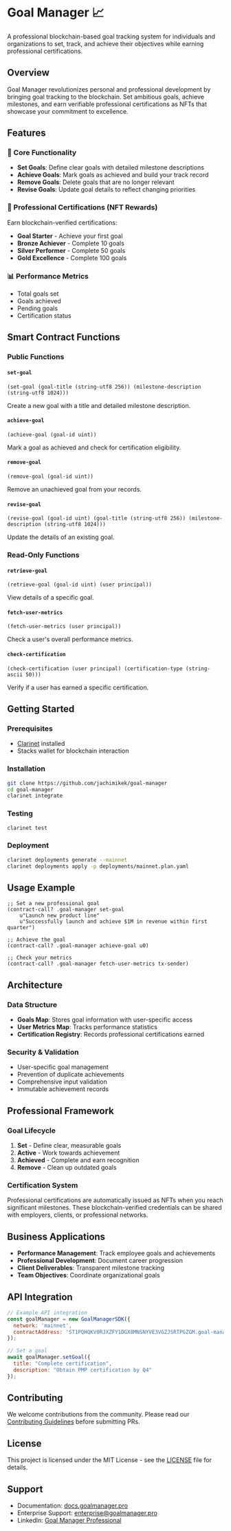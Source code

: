 # Goal Manager 📈

A professional blockchain-based goal tracking system for individuals and organizations to set, track, and achieve their objectives while earning professional certifications.

## Overview

Goal Manager revolutionizes personal and professional development by bringing goal tracking to the blockchain. Set ambitious goals, achieve milestones, and earn verifiable professional certifications as NFTs that showcase your commitment to excellence.

## Features

### 🎯 Core Functionality
- **Set Goals**: Define clear goals with detailed milestone descriptions
- **Achieve Goals**: Mark goals as achieved and build your track record
- **Remove Goals**: Delete goals that are no longer relevant
- **Revise Goals**: Update goal details to reflect changing priorities

### 🏅 Professional Certifications (NFT Rewards)
Earn blockchain-verified certifications:
- **Goal Starter** - Achieve your first goal
- **Bronze Achiever** - Complete 10 goals
- **Silver Performer** - Complete 50 goals
- **Gold Excellence** - Complete 100 goals

### 📊 Performance Metrics
- Total goals set
- Goals achieved
- Pending goals
- Certification status

## Smart Contract Functions

### Public Functions

#### `set-goal`
```clarity
(set-goal (goal-title (string-utf8 256)) (milestone-description (string-utf8 1024)))
```
Create a new goal with a title and detailed milestone description.

#### `achieve-goal`
```clarity
(achieve-goal (goal-id uint))
```
Mark a goal as achieved and check for certification eligibility.

#### `remove-goal`
```clarity
(remove-goal (goal-id uint))
```
Remove an unachieved goal from your records.

#### `revise-goal`
```clarity
(revise-goal (goal-id uint) (goal-title (string-utf8 256)) (milestone-description (string-utf8 1024)))
```
Update the details of an existing goal.

### Read-Only Functions

#### `retrieve-goal`
```clarity
(retrieve-goal (goal-id uint) (user principal))
```
View details of a specific goal.

#### `fetch-user-metrics`
```clarity
(fetch-user-metrics (user principal))
```
Check a user's overall performance metrics.

#### `check-certification`
```clarity
(check-certification (user principal) (certification-type (string-ascii 50)))
```
Verify if a user has earned a specific certification.

## Getting Started

### Prerequisites
- [Clarinet](https://github.com/hirosystems/clarinet) installed
- Stacks wallet for blockchain interaction

### Installation
```bash
git clone https://github.com/jachimikek/goal-manager
cd goal-manager
clarinet integrate
```

### Testing
```bash
clarinet test
```

### Deployment
```bash
clarinet deployments generate --mainnet
clarinet deployments apply -p deployments/mainnet.plan.yaml
```

## Usage Example

```clarity
;; Set a new professional goal
(contract-call? .goal-manager set-goal 
    u"Launch new product line" 
    u"Successfully launch and achieve $1M in revenue within first quarter")

;; Achieve the goal
(contract-call? .goal-manager achieve-goal u0)

;; Check your metrics
(contract-call? .goal-manager fetch-user-metrics tx-sender)
```

## Architecture

### Data Structure
- **Goals Map**: Stores goal information with user-specific access
- **User Metrics Map**: Tracks performance statistics
- **Certification Registry**: Records professional certifications earned

### Security & Validation
- User-specific goal management
- Prevention of duplicate achievements
- Comprehensive input validation
- Immutable achievement records

## Professional Framework

### Goal Lifecycle
1. **Set** - Define clear, measurable goals
2. **Active** - Work towards achievement
3. **Achieved** - Complete and earn recognition
4. **Remove** - Clean up outdated goals

### Certification System
Professional certifications are automatically issued as NFTs when you reach significant milestones. These blockchain-verified credentials can be shared with employers, clients, or professional networks.

## Business Applications

- **Performance Management**: Track employee goals and achievements
- **Professional Development**: Document career progression
- **Client Deliverables**: Transparent milestone tracking
- **Team Objectives**: Coordinate organizational goals

## API Integration

```javascript
// Example API integration
const goalManager = new GoalManagerSDK({
  network: 'mainnet',
  contractAddress: 'ST1PQHQKV0RJXZFY1DGX8MNSNYVE3VGZJSRTPGZGM.goal-manager'
});

// Set a goal
await goalManager.setGoal({
  title: "Complete certification",
  description: "Obtain PMP certification by Q4"
});
```

## Contributing

We welcome contributions from the community. Please read our [Contributing Guidelines](CONTRIBUTING.md) before submitting PRs.

## License

This project is licensed under the MIT License - see the [LICENSE](LICENSE) file for details.

## Support

- Documentation: [docs.goalmanager.pro](https://docs.goalmanager.pro)
- Enterprise Support: [enterprise@goalmanager.pro](mailto:enterprise@goalmanager.pro)
- LinkedIn: [Goal Manager Professional](https://linkedin.com/company/goalmanager)